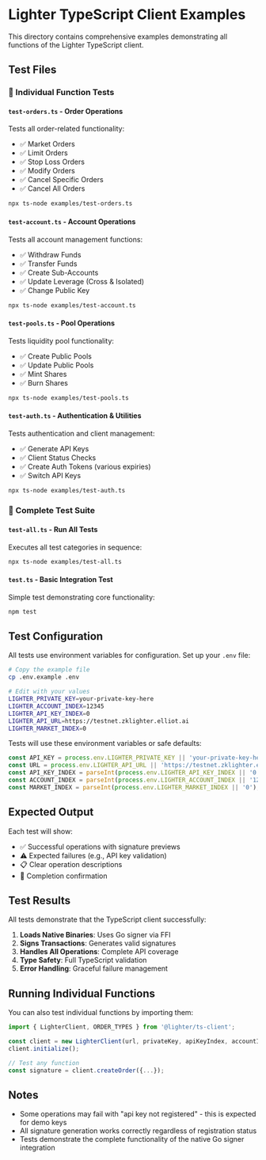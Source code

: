 # Lighter TypeScript Client Examples

This directory contains comprehensive examples demonstrating all functions of the Lighter TypeScript client.

## Test Files

### 🎯 Individual Function Tests

#### `test-orders.ts` - Order Operations
Tests all order-related functionality:
- ✅ Market Orders
- ✅ Limit Orders  
- ✅ Stop Loss Orders
- ✅ Modify Orders
- ✅ Cancel Specific Orders
- ✅ Cancel All Orders

```bash
npx ts-node examples/test-orders.ts
```

#### `test-account.ts` - Account Operations  
Tests all account management functions:
- ✅ Withdraw Funds
- ✅ Transfer Funds
- ✅ Create Sub-Accounts
- ✅ Update Leverage (Cross & Isolated)
- ✅ Change Public Key

```bash
npx ts-node examples/test-account.ts
```

#### `test-pools.ts` - Pool Operations
Tests liquidity pool functionality:
- ✅ Create Public Pools
- ✅ Update Public Pools
- ✅ Mint Shares
- ✅ Burn Shares

```bash
npx ts-node examples/test-pools.ts
```

#### `test-auth.ts` - Authentication & Utilities
Tests authentication and client management:
- ✅ Generate API Keys
- ✅ Client Status Checks
- ✅ Create Auth Tokens (various expiries)
- ✅ Switch API Keys

```bash
npx ts-node examples/test-auth.ts
```

### 🚀 Complete Test Suite

#### `test-all.ts` - Run All Tests
Executes all test categories in sequence:

```bash
npx ts-node examples/test-all.ts
```

#### `test.ts` - Basic Integration Test
Simple test demonstrating core functionality:

```bash
npm test
```

## Test Configuration

All tests use environment variables for configuration. Set up your `.env` file:

```bash
# Copy the example file
cp .env.example .env

# Edit with your values
LIGHTER_PRIVATE_KEY=your-private-key-here
LIGHTER_ACCOUNT_INDEX=12345
LIGHTER_API_KEY_INDEX=0
LIGHTER_API_URL=https://testnet.zklighter.elliot.ai
LIGHTER_MARKET_INDEX=0
```

Tests will use these environment variables or safe defaults:

```typescript
const API_KEY = process.env.LIGHTER_PRIVATE_KEY || 'your-private-key-here';
const URL = process.env.LIGHTER_API_URL || 'https://testnet.zklighter.elliot.ai';
const API_KEY_INDEX = parseInt(process.env.LIGHTER_API_KEY_INDEX || '0');
const ACCOUNT_INDEX = parseInt(process.env.LIGHTER_ACCOUNT_INDEX || '12345');
const MARKET_INDEX = parseInt(process.env.LIGHTER_MARKET_INDEX || '0');
```

## Expected Output

Each test will show:
- ✅ Successful operations with signature previews
- ⚠️  Expected failures (e.g., API key validation)
- 📋 Clear operation descriptions
- 🎉 Completion confirmation

## Test Results

All tests demonstrate that the TypeScript client successfully:

1. **Loads Native Binaries**: Uses Go signer via FFI
2. **Signs Transactions**: Generates valid signatures
3. **Handles All Operations**: Complete API coverage
4. **Type Safety**: Full TypeScript validation
5. **Error Handling**: Graceful failure management

## Running Individual Functions

You can also test individual functions by importing them:

```typescript
import { LighterClient, ORDER_TYPES } from '@lighter/ts-client';

const client = new LighterClient(url, privateKey, apiKeyIndex, accountIndex);
client.initialize();

// Test any function
const signature = client.createOrder({...});
```

## Notes

- Some operations may fail with "api key not registered" - this is expected for demo keys
- All signature generation works correctly regardless of registration status
- Tests demonstrate the complete functionality of the native Go signer integration
